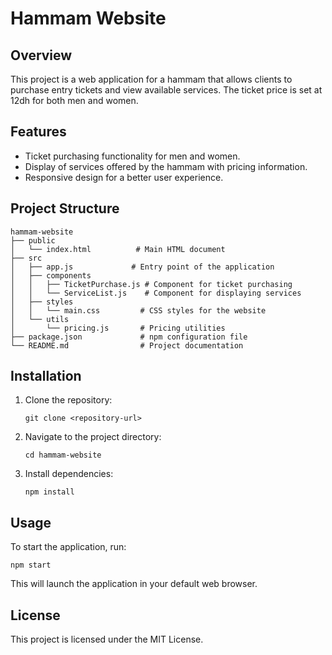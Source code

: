 # Hammam Website

## Overview
This project is a web application for a hammam that allows clients to purchase entry tickets and view available services. The ticket price is set at 12dh for both men and women.

## Features
- Ticket purchasing functionality for men and women.
- Display of services offered by the hammam with pricing information.
- Responsive design for a better user experience.

## Project Structure
```
hammam-website
├── public
│   └── index.html          # Main HTML document
├── src
│   ├── app.js             # Entry point of the application
│   ├── components
│   │   ├── TicketPurchase.js # Component for ticket purchasing
│   │   └── ServiceList.js    # Component for displaying services
│   ├── styles
│   │   └── main.css         # CSS styles for the website
│   └── utils
│       └── pricing.js       # Pricing utilities
├── package.json             # npm configuration file
└── README.md                # Project documentation
```

## Installation
1. Clone the repository:
   ```
   git clone <repository-url>
   ```
2. Navigate to the project directory:
   ```
   cd hammam-website
   ```
3. Install dependencies:
   ```
   npm install
   ```

## Usage
To start the application, run:
```
npm start
```
This will launch the application in your default web browser.

## License
This project is licensed under the MIT License.